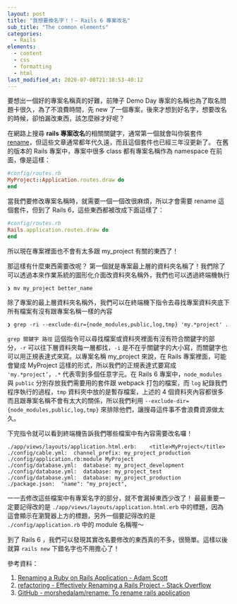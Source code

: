 ```yaml
---
layout: post
title: "我想要換名字！！— Rails 6 專案改名"
sub_title: "The common elements"
categories:
  - Rails
elements:
  - content
  - css
  - formatting
  - html
last_modified_at: 2020-07-08T21:38:53-40:12
---
```


要想出一個好的專案名稱真的好難，前陣子 Demo Day 專案的名稱也為了取名問題卡很久，為了不浪費時間，先 new 了一個專案，後來才想到好名字，想要改名的時候，卻怕漏改東西，該怎麼辦才好呢？

在網路上搜尋 **rails 專案改名**的相關關鍵字，通常第一個就會叫你裝套件 [rename](https://github.com/morshedalam/rename)，但這些文章通常都年代久遠，而且這個套件也已經三年沒更新了。
在舊的版本的 Rails 專案中，專案中很多 class 都有專案名稱作為 namespace 在前面，像是這樣：
```ruby
#config/routes.rb
MyProject::Application.routes.draw do
end
```
當我們要修改專案名稱時，就需要一個一個改很麻煩，所以才會需要 rename 這個套件，但到了 Rails 6，這些東西都被改成下面這樣了：
```ruby
#config/routes.rb
Rails.application.routes.draw do
end
```
所以現在專案裡面也不會有太多跟 my_project 有關的東西了！

那這樣有什麼東西需要改呢？
第一個就是專案最上層的資料夾名稱了！我們除了可以透過本來作業系統的圖形化介面改資料夾名稱外，我們也可以透過終端機執行
```shell
❯ mv my_project better_name
```

除了專案的最上層資料夾名稱外，我們可以在終端機下指令去尋找專案資料夾底下所有檔案有沒有跟專案名稱一樣的內容
```shell
❯ grep -ri --exclude-dir={node_modules,public,log,tmp} 'my.*project' .
```
`grep 關鍵字 路徑` 這個指令可以尋找檔案或資料夾裡面有沒有符合關鍵字的部分，`-r` 可以往下層資料夾每一層都找，`-i` 是不在乎關鍵字的大小寫，而關鍵字也可以用正規表達式來寫。以專案名稱 my_project 來說，在 Rails 專案裡面，可能會變成 MyProject 這樣的形式，所以我們的正規表達式要寫成 `'my.*project’`，`.*` 代表零到多個任意字元。在 Rails 6 專案中，`node_modules` 與 `public` 分別存放我們需要用的套件跟 webpack 打包的檔案，而 `log` 紀錄我們程序執行的過程，`tmp` 資料夾中放的是暫存檔案，上述的 4 個資料夾內容都很多而且跟專案名稱不會有太大的關係，所以我們利用 `--exclude-dir={node_modules,public,log,tmp}` 來排除他們，讓搜尋這件事不會浪費資源做太久。

下完指令就可以看到終端機告訴我們哪些檔案中有內容需要改名囉！
```shell
./app/views/layouts/application.html.erb:    <title>MyProject</title>
./config/cable.yml:  channel_prefix: my_project_production
./config/application.rb:module MyProject
./config/database.yml:  database: my_project_development
./config/database.yml:  database: my_project_test
./config/database.yml:  database: my_project_production
./package.json:  "name": "my_project",
```

一一去修改這些檔案中有專案名字的部分，就不會漏掉東西少改了！
最最重要一定要記得改的是 `./app/views/layouts/application.html.erb` 中的標題，因為這會顯示在瀏覽器上方的標題，另外一個要記得改的是 `./config/application.rb` 中的 module 名稱喔～

到了 Rails 6 ，我們可以發現其實改名要修改的東西真的不多，很簡單。這樣以後就算 `rails new` 下錯名字也不用擔心了！




參考資料：
1. [Renaming a Ruby on Rails Application - Adam Scott](http://www.adamscott.io/blog/2014/01/21/renaming-a-ruby-on-rails-application/)
2. [refactoring - Effectively Renaming a Rails Project - Stack Overflow](https://stackoverflow.com/questions/15591791/effectively-renaming-a-rails-project)
3. [GitHub - morshedalam/rename: To rename rails application](https://github.com/morshedalam/rename)
